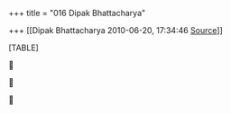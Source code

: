 +++
title = "016 Dipak Bhattacharya"

+++
[[Dipak Bhattacharya	2010-06-20, 17:34:46 [Source](https://groups.google.com/g/bvparishat/c/NIfZzfqR3eE)]]



[TABLE]







